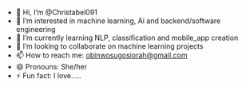 - 👋 Hi, I’m @Christabel091
- 👀 I’m interested in machine learning, Ai and backend/software engineering
- 🌱 I’m currently learning NLP, classification and mobile_app creation
- 💞️ I’m looking to collaborate on machine learning projects
- 📫 How to reach me: obinwosugosiorah@gmail.com
- 😄 Pronouns: She/her
- ⚡ Fun fact: I love.....

<!---
Christabel091/Christabel091 is a ✨ special ✨ repository because its `README.md` (this file) appears on your GitHub profile.
You can click the Preview link to take a look at your changes.
--->
